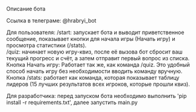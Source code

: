 Описание бота

Ссылка в телеграме: @hrabryi_bot

Для пользователя:
	/start: запускает бота и выводит приветственное сообщение, показывает кнопки для начала игры (Начать игру) и просмотра статистики (/stats).  
	/quiz: начинает новую игру-квиз, после её вызова бот сбросит ваш текущий прогресс и счёт, а затем отправит первый вопрос из списка.  
	Кнопка Начать игру: Работает так же, как команда /quiz. Это удобный способ начать игру без необходимости вводить команду вручную.  
	Кнопка /stats: работает как команда, которая показывает таблицу лидеров (15 лучших результатов всех игроков, которые прошли квиз).  
	
Для разработчика:
	перед запуском бота необходимо выполнить 'pip install -r requirements.txt', далее запустить main.py